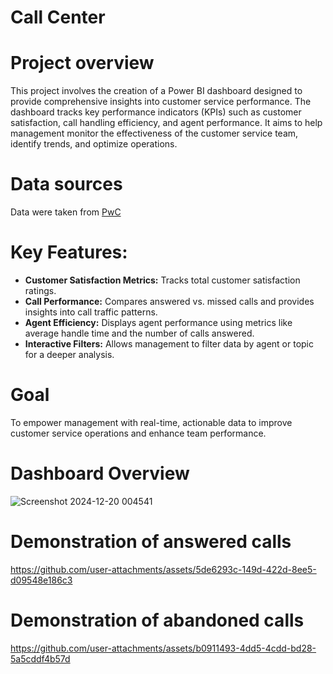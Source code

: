 # **Call Center**

# Project overview
This project involves the creation of a Power BI dashboard designed to provide comprehensive insights into customer service performance.
The dashboard tracks key performance indicators (KPIs) such as customer satisfaction, call handling efficiency, and agent performance.
It aims to help management monitor the effectiveness of the customer service team, identify trends, and optimize operations.

# **Data sources**
Data were taken from  [PwC](https://www.theforage.com/virtual-experience/a87GpgE6tiku7q3gu/pw-c-switzerland/power-bi-cqxg/call-centre-trend)

# **Key Features:**
* **Customer Satisfaction Metrics:** Tracks total customer satisfaction ratings.
* **Call Performance:** Compares answered vs. missed calls and provides insights into call traffic patterns.
* **Agent Efficiency:** Displays agent performance using metrics like average handle time and the number of calls answered.
* **Interactive Filters:** Allows management to filter data by agent or topic for a deeper analysis.

# **Goal**
To empower management with real-time, actionable data to improve customer service operations and enhance team performance.

# **Dashboard Overview**

![Screenshot 2024-12-20 004541](https://github.com/user-attachments/assets/07f6decf-c003-485e-9a56-e180679bb9cf)


# **Demonstration of answered calls**


https://github.com/user-attachments/assets/5de6293c-149d-422d-8ee5-d09548e186c3

# **Demonstration of abandoned calls**


https://github.com/user-attachments/assets/b0911493-4dd5-4cdd-bd28-5a5cddf4b57d









